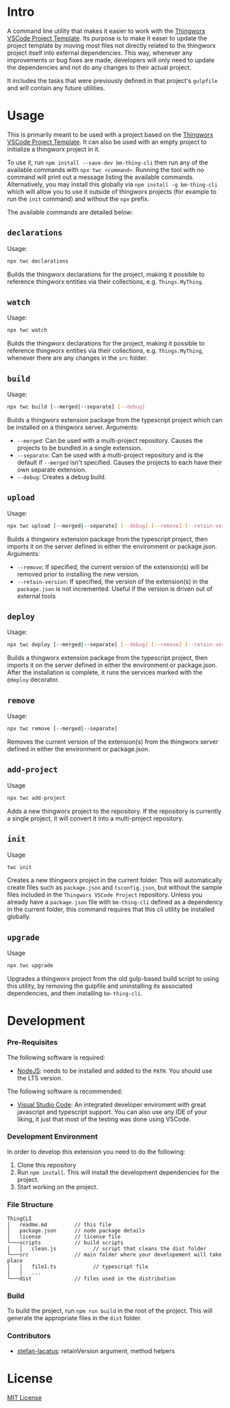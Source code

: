 # Intro

A command line utility that makes it easier to work with the [Thingworx VSCode Project Template](https://github.com/BogdanMihaiciuc/ThingworxVSCodeProject). Its purpose is to make it easer to update the project template by moving most files not directly related to the thingworx project itself into external dependencies. This way, whenever any improvements or bug fixes are made, developers will only need to update the dependencies and not do any changes to their actual project.

It includes the tasks that were previously defined in that project's `gulpfile` and will contain any future utilities.

# Usage

This is primarily meant to be used with a project based on the [Thingworx VSCode Project Template](https://github.com/BogdanMihaiciuc/ThingworxVSCodeProject). It can also be used with an empty project to initialize a thingworx project in it.

To use it, run `npm install --save-dev bm-thing-cli` then run any of the available commands with `npx twc <command>`. Running the tool with no command will print out a message listing the available commands. Alternatively, you may install this globally via `npm install -g bm-thing-cli` which will allow you to use it outside of thingworx projects (for example to run the `init` command) and without the `npx` prefix.

The available commands are detailed below:

## `declarations`

Usage: 
```bash
npx twc declarations
```

Builds the thingworx declarations for the project, making it possible to reference thingworx entities via their collections, e.g. `Things.MyThing`.

## `watch`

Usage: 
```bash
npx twc watch
```

Builds the thingworx declarations for the project, making it possible to reference thingworx entities via their collections, e.g. `Things.MyThing`, whenever there are any changes in the `src` folder.

## `build`

Usage:
```bash
npx twc build [--merged|--separate] [--debug]
```

Builds a thingworx extension package from the typescript project which can be installed on a thingworx server.
Arguments:
 - `--merged`: Can be used with a multi-project repository. Causes the projects to be bundled in a single extension.
 - `--separate`: Can be used with a multi-project repository and is the default if `--merged` isn't specified. Causes the projects to each have their own separate extension.
 - `--debug`: Creates a debug build.

## `upload`
Usage:
```bash
npx twc upload [--merged|--separate] [--debug] [--remove] [--retain-version]
```

Builds a thingworx extension package from the typescript project, then imports it on the server defined in either the environment or package.json.
Arguments:
 - `--remove`: If specified, the current version of the extension(s) will be removed prior to installing the new version.
 - `--retain-version`: If specified, the version of the extension(s) in the `package.json` is not incremented. Useful if the version is driven out of external tools

## `deploy`
Usage:
```bash
npx twc deploy [--merged|--separate] [--debug] [--remove] [--retain-version]
```

Builds a thingworx extension package from the typescript project, then imports it on the server defined in either the environment or package.json. After the installation is complete, it runs the services marked with the `@deploy` decorator.

## `remove`
Usage:
```bash
npx twc remove [--merged|--separate]
```

Removes the current version of the extension(s) from the thingworx server defined in either the environment or package.json.

## `add-project`
Usage
```bash
npx twc add-project
```

Adds a new thingworx project to the repository. If the repository is currently a single project, it will convert it into a multi-project repository.

## `init`
Usage
```bash
twc init
```

Creates a new thingworx project in the current folder. This will automatically create files such as `package.json` and `tsconfig.json`, but without the sample files included in the `Thingworx VSCode Project` repository. Unless you already have a `package.json` file with `bm-thing-cli` defined as a dependency in the current folder, this command requires that this cli utility be installed globally.

## `upgrade`
Usage
```bash
npx twc upgrade
```

Upgrades a thingworx project from the old gulp-based build script to using this utility, by removing the gulpfile and uninstalling its associated dependencies, and then installing `bm-thing-cli`.

# Development

### Pre-Requisites

The following software is required:

* [NodeJS](https://nodejs.org/en/): needs to be installed and added to the `PATH`. You should use the LTS version.

The following software is recommended:

* [Visual Studio Code](https://code.visualstudio.com/): An integrated developer enviroment with great javascript and typescript support. You can also use any IDE of your liking, it just that most of the testing was done using VSCode.

### Development Environment
In order to develop this extension you need to do the following:
1. Clone this repository
2. Run `npm install`. This will install the development dependencies for the project.
3. Start working on the project.

### File Structure
```
ThingCLI
│   readme.md         // this file
│   package.json      // node package details
│   license           // license file
└───scripts           // build scripts
│   │   clean.js            // script that cleans the dist folder
└───src               // main folder where your developement will take place
│   │   file1.ts            // typescript file
|   |   ...
└───dist              // files used in the distribution
```

### Build

To build the project, run `npm run build` in the root of the project. This will generate the appropriate files in the `dist` folder.

### Contributors

 - [stefan-lacatus](https://github.com/stefan-lacatus): retainVersion argument, method helpers

#  License

[MIT License](LICENSE)

